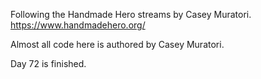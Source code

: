 Following the Handmade Hero streams by Casey Muratori. https://www.handmadehero.org/

Almost all code here is authored by Casey Muratori.

Day 72 is finished.
